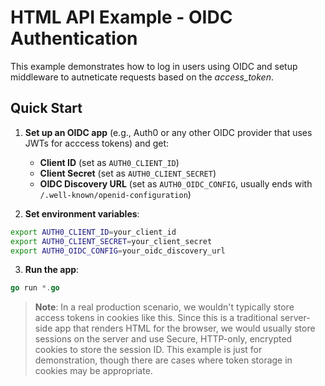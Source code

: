 # HTML API Example - OIDC Authentication

This example demonstrates how to log in users using OIDC and setup middleware to autneticate requests based on the *access_token*.

## Quick Start

1. **Set up an OIDC app** (e.g., Auth0 or any other OIDC provider that uses JWTs for acccess tokens) and get:
   - **Client ID** (set as `AUTH0_CLIENT_ID`)
   - **Client Secret** (set as `AUTH0_CLIENT_SECRET`)
   - **OIDC Discovery URL** (set as `AUTH0_OIDC_CONFIG`, usually ends with `/.well-known/openid-configuration`)

2. **Set environment variables**:
 ```bash
export AUTH0_CLIENT_ID=your_client_id
export AUTH0_CLIENT_SECRET=your_client_secret
export AUTH0_OIDC_CONFIG=your_oidc_discovery_url
```

3. **Run the app**:
```go
go run *.go
```

> **Note**: In a real production scenario, we wouldn't typically store access tokens in cookies like this. Since this is a traditional server-side app that renders HTML for the browser, we would usually store sessions on the server and use Secure, HTTP-only, encrypted cookies to store the session ID. This example is just for demonstration, though there are cases where token storage in cookies may be appropriate.
